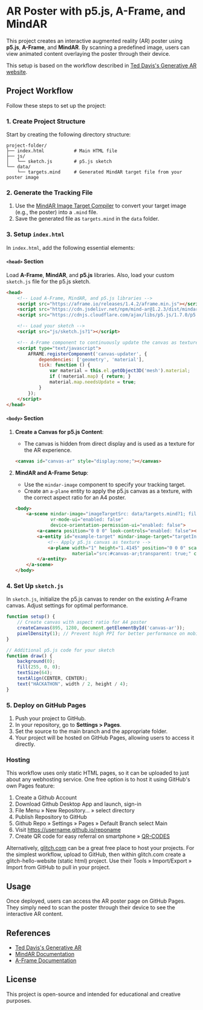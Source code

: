 
# AR Poster with p5.js, A-Frame, and MindAR

This project creates an interactive augmented reality (AR) poster using **p5.js**, **A-Frame**, and **MindAR**. By scanning a predefined image, users can view animated content overlaying the poster through their device.

This setup is based on the workflow described in [Ted Davis's Generative AR website](https://gen-ar.github.io/).

## Project Workflow

Follow these steps to set up the project:

### 1. Create Project Structure

Start by creating the following directory structure:

```
project-folder/
├── index.html           # Main HTML file
├── js/
│   └── sketch.js        # p5.js sketch
└── data/
    └── targets.mind     # Generated MindAR target file from your poster image
```

### 2. Generate the Tracking File

1. Use the [MindAR Image Target Compiler](https://hiukim.github.io/mind-ar-js-doc/tools/compile) to convert your target image (e.g., the poster) into a `.mind` file.
2. Save the generated file as `targets.mind` in the `data` folder.

### 3. Setup `index.html`

In `index.html`, add the following essential elements:

#### `<head>` Section

Load **A-Frame**, **MindAR**, and **p5.js** libraries. Also, load your custom `sketch.js` file for the p5.js sketch.

```html
<head>
    <!-- Load A-Frame, MindAR, and p5.js libraries -->
    <script src="https://aframe.io/releases/1.4.2/aframe.min.js"></script>
    <script src="https://cdn.jsdelivr.net/npm/mind-ar@1.2.3/dist/mindar-image-aframe.prod.js"></script>
    <script src="https://cdnjs.cloudflare.com/ajax/libs/p5.js/1.7.0/p5.min.js"></script>

    <!-- Load your sketch -->
    <script src="js/sketch.js?1"></script>

    <!-- A-Frame component to continuously update the canvas as texture -->
    <script type="text/javascript">
        AFRAME.registerComponent('canvas-updater', {
            dependencies: ['geometry', 'material'],
            tick: function () {
                var material = this.el.getObject3D('mesh').material;
                if (!material.map) { return; }
                material.map.needsUpdate = true;
            }
        });
    </script>
</head>
```

#### `<body>` Section

1. **Create a Canvas for p5.js Content**:
   - The canvas is hidden from direct display and is used as a texture for the AR experience.

   ```html
   <canvas id="canvas-ar" style="display:none;"></canvas>
   ```

2. **MindAR and A-Frame Setup**:
   - Use the `mindar-image` component to specify your tracking target.
   - Create an `a-plane` entity to apply the p5.js canvas as a texture, with the correct aspect ratio for an A4 poster.

   ```html
   <body>
       <a-scene mindar-image="imageTargetSrc: data/targets.mind?1; filterMinCF:0.0005; filterBeta: .1;" 
                vr-mode-ui="enabled: false" 
                device-orientation-permission-ui="enabled: false">
           <a-camera position="0 0 0" look-controls="enabled: false"></a-camera>
           <a-entity id="example-target" mindar-image-target="targetIndex: 0">
               <!-- Apply p5.js canvas as texture -->
               <a-plane width="1" height="1.4145" position="0 0 0" scale="1.05 1.05 1.05" rotation="0 0 0" 
                        material="src:#canvas-ar;transparent: true;" canvas-updater></a-plane>
           </a-entity>
       </a-scene>
   </body>
   ```

### 4. Set Up `sketch.js`

In `sketch.js`, initialize the p5.js canvas to render on the existing A-Frame canvas. Adjust settings for optimal performance.

```javascript
function setup() {
    // Create canvas with aspect ratio for A4 poster
    createCanvas(895, 1280, document.getElementById('canvas-ar'));
    pixelDensity(1); // Prevent high PPI for better performance on mobile
}

// Additional p5.js code for your sketch
function draw() {
    background(0);
    fill(255, 0, 0);
    textSize(64);
    textAlign(CENTER, CENTER);
    text("HACKATHON", width / 2, height / 4);
}
```

### 5. Deploy on GitHub Pages

1. Push your project to GitHub.
2. In your repository, go to **Settings > Pages**.
3. Set the source to the main branch and the appropriate folder.
4. Your project will be hosted on GitHub Pages, allowing users to access it directly.

### Hosting

This workflow uses only static HTML pages, so it can be uploaded to just about any webhosting service. One free option is to host it using GitHub's own Pages feature:

1. Create a Github Account
2. Download Github Desktop App and launch, sign-in
3. File Menu » New Repository... » select directory
4. Publish Repository to GitHub
5. Github Repo » Settings » Pages » Default Branch select Main
6. Visit https://username.github.io/reponame
7. Create QR code for easy referral on smartphone » [QR-CODES](https://www.qrcode-monkey.com/)

Alternatively, [glitch.com](https://glitch.com/) can be a great free place to host your projects. For the simplest workflow, upload to GitHub, then within glitch.com create a glitch-hello-website (static html) project. Use their Tools » Import/Export » Import from GitHub to pull in your project.

## Usage

Once deployed, users can access the AR poster page on GitHub Pages. They simply need to scan the poster through their device to see the interactive AR content.

## References

- [Ted Davis's Generative AR](https://gen-ar.github.io/)
- [MindAR Documentation](https://hiukim.github.io/mind-ar-js-doc/)
- [A-Frame Documentation](https://aframe.io/docs/1.4.0/)

## License

This project is open-source and intended for educational and creative purposes.
